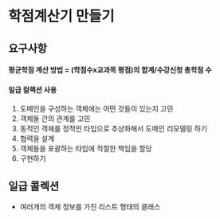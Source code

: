 # 학점계산기 만들기

## 요구사항
#### 평균학점 계산 방법 = (학점수x교과목 평점)의 합계/수강신청 총학점 수
#### 일급 컬렉션 사용

1. 도메인을 구성하는 객체에는 어떤 것들이 있는지 고민
2. 객체들 간의 관계를 고민
3. 동적인 객체를 정적인 타입으로 추상화해서 도메인 리모델링 하기
4. 협력을 설계
5. 객체들을 포괄하는 타입에 적절한 책임을 할당
6. 구현하기

## 일급 콜렉션

* 여러개의 객체 정보를 가진 리스트 형태의 클래스

